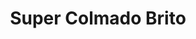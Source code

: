 ---
title: "Super Colmado Brito"
url: /santiago-de-los-caballeros/super-colmado-brito/
shop: Lebensmittel
---
